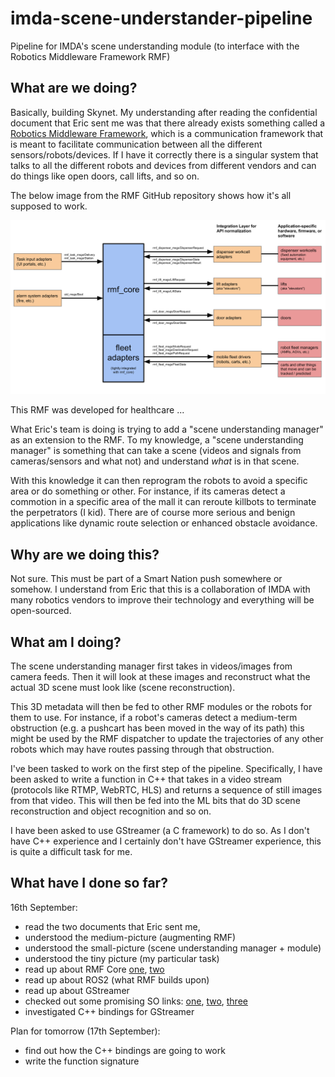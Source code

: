 # imda-scene-understander-pipeline

Pipeline for IMDA's scene understanding module (to interface with the Robotics Middleware Framework RMF)

## What are we doing?

Basically, building Skynet.
My understanding after reading the confidential document that Eric sent me 
was that there already exists something called a [Robotics Middleware Framework](), 
which is a communication framework that is meant to facilitate communication
between all the different sensors/robots/devices. 
If I have it correctly there is a singular system that talks to 
all the different robots and devices from different vendors 
and can do things like open doors, call lifts, and so on. 

The below image from the RMF GitHub repository shows how it's all supposed to
work.

![RMF core infrastructure](https://raw.githubusercontent.com/osrf/rmf_core/master/docs/rmf_core_integration_diagram.png)

This RMF was developed for healthcare ... 

What Eric's team is doing is trying to add a "scene understanding manager"
as an extension to the RMF.
To my knowledge, a "scene understanding manager" is something that can take
a scene (videos and signals from cameras/sensors and what not) and understand
*what* is in that scene.

With this knowledge it can then reprogram the robots to avoid a specific area
or do something or other. For instance, if its cameras detect a commotion in a
specific area of the mall it can reroute killbots to terminate the perpetrators
(I kid). There are of course more serious and benign applications like 
dynamic route selection or enhanced obstacle avoidance.

## Why are we doing this?

Not sure. This must be part of a Smart Nation push somewhere or somehow.
I understand from Eric that this is a collaboration of IMDA with many robotics
vendors to improve their technology and everything will be open-sourced.

## What am I doing?

The scene understanding manager first takes in videos/images from camera
feeds.
Then it will look at these images and reconstruct what the actual 3D scene
must look like (scene reconstruction).

This 3D metadata will then be fed to other RMF modules or the robots for them 
to use. For instance, if a robot's cameras detect a medium-term obstruction 
(e.g. a pushcart has been moved in the way of its path)
this might be used by the RMF dispatcher to update the trajectories of
any other robots which may have routes passing through that obstruction.

I've been tasked to work on the first step of the pipeline.
Specifically, I have been asked to write a function in C++
that takes in a video stream (protocols like RTMP, WebRTC, HLS) and returns
a sequence of still images from that video. This will then be fed into the
ML bits that do 3D scene reconstruction and object recognition and so on.

I have been asked to use GStreamer (a C framework) to do so.
As I don't have C++ experience and I certainly don't have GStreamer experience,
this is quite a difficult task for me.

## What have I done so far?

16th September: 
 - read the two documents that Eric sent me, 
 - understood the medium-picture (augmenting RMF)
 - understood the small-picture (scene understanding manager + module)
 - understood the tiny picture (my particular task)
 - read up about RMF Core [one](https://github.com/osrf/rmf_core/blob/master/docs/faq.md), [two](https://osrf.github.io/ros2multirobotbook/intro.html#robotics-middleware-framework-rmf)
 - read up about ROS2 (what RMF builds upon)
 - read up about GStreamer
 - checked out some promising SO links: [one](https://stackoverflow.com/questions/58878652/how-to-get-video-stream-frame-by-frame-from-gstreamer-pipeline-without-opencv), [two](https://stackoverflow.com/questions/58878652/how-to-get-video-stream-frame-by-frame-from-gstreamer-pipeline-without-opencv), [three](https://stackoverflow.com/questions/59025321/capture-jpeg-images-from-rtsp-gstreamer)
 - investigated C++ bindings for GStreamer

Plan for tomorrow (17th September):
 - find out how the C++ bindings are going to work
 - write the function signature

